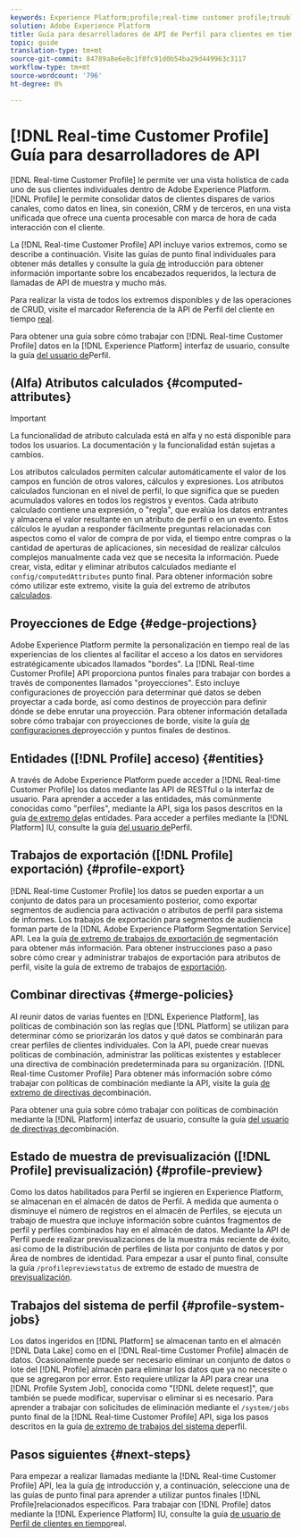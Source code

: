 ```yaml
---
keywords: Experience Platform;profile;real-time customer profile;troubleshooting;API
solution: Adobe Experience Platform
title: Guía para desarrolladores de API de Perfil para clientes en tiempo real
topic: guide
translation-type: tm+mt
source-git-commit: 84789a8e6e8c1f0fc91d0b54ba29d449963c3117
workflow-type: tm+mt
source-wordcount: '796'
ht-degree: 0%

---
```



# [!DNL Real-time Customer Profile] Guía para desarrolladores de API

[!DNL Real-time Customer Profile] le permite ver una vista holística de cada uno de sus clientes individuales dentro de Adobe Experience Platform. [!DNL Profile] le permite consolidar datos de clientes dispares de varios canales, como datos en línea, sin conexión, CRM y de terceros, en una vista unificada que ofrece una cuenta procesable con marca de hora de cada interacción con el cliente.

La [!DNL Real-time Customer Profile] API incluye varios extremos, como se describe a continuación. Visite las guías de punto final individuales para obtener más detalles y consulte la guía [de](getting-started.md) introducción para obtener información importante sobre los encabezados requeridos, la lectura de llamadas de API de muestra y mucho más.

Para realizar la vista de todos los extremos disponibles y de las operaciones de CRUD, visite el marcador Referencia de la API de Perfil del cliente en tiempo [real](https://www.adobe.io/apis/experienceplatform/home/api-reference.html#!acpdr/swagger-specs/real-time-customer-profile.yaml).

Para obtener una guía sobre cómo trabajar con [!DNL Real-time Customer Profile] datos en la [!DNL Experience Platform] interfaz de usuario, consulte la guía [del usuario de](../ui/user-guide.md)Perfil.

## (Alfa) Atributos calculados {#computed-attributes}

>[!IMPORTANT]
>
>La funcionalidad de atributo calculada está en alfa y no está disponible para todos los usuarios. La documentación y la funcionalidad están sujetas a cambios.

Los atributos calculados permiten calcular automáticamente el valor de los campos en función de otros valores, cálculos y expresiones. Los atributos calculados funcionan en el nivel de perfil, lo que significa que se pueden acumulados valores en todos los registros y eventos. Cada atributo calculado contiene una expresión, o &quot;regla&quot;, que evalúa los datos entrantes y almacena el valor resultante en un atributo de perfil o en un evento. Estos cálculos le ayudan a responder fácilmente preguntas relacionadas con aspectos como el valor de compra de por vida, el tiempo entre compras o la cantidad de aperturas de aplicaciones, sin necesidad de realizar cálculos complejos manualmente cada vez que se necesita la información. Puede crear, vista, editar y eliminar atributos calculados mediante el `config/computedAttributes` punto final. Para obtener información sobre cómo utilizar este extremo, visite la guía del extremo de atributos [calculados](computed-attributes.md).

## Proyecciones de Edge {#edge-projections}

Adobe Experience Platform permite la personalización en tiempo real de las experiencias de los clientes al facilitar el acceso a los datos en servidores estratégicamente ubicados llamados &quot;bordes&quot;. La [!DNL Real-time Customer Profile] API proporciona puntos finales para trabajar con bordes a través de componentes llamados &quot;proyecciones&quot;. Esto incluye configuraciones de proyección para determinar qué datos se deben proyectar a cada borde, así como destinos de proyección para definir dónde se debe enrutar una proyección. Para obtener información detallada sobre cómo trabajar con proyecciones de borde, visite la guía [de configuraciones de](edge-projections.md)proyección y puntos finales de destinos.

## Entidades ([!DNL Profile] acceso) {#entities}

A través de Adobe Experience Platform puede acceder a [!DNL Real-time Customer Profile] los datos mediante las API de RESTful o la interfaz de usuario. Para aprender a acceder a las entidades, más comúnmente conocidas como &quot;perfiles&quot;, mediante la API, siga los pasos descritos en la guía [de extremo de](entities.md)las entidades. Para acceder a perfiles mediante la [!DNL Platform] IU, consulte la guía [del usuario de](../ui/user-guide.md)Perfil.

## Trabajos de exportación ([!DNL Profile] exportación) {#profile-export}

[!DNL Real-time Customer Profile] los datos se pueden exportar a un conjunto de datos para un procesamiento posterior, como exportar segmentos de audiencia para activación o atributos de perfil para sistema de informes. Los trabajos de exportación para segmentos de audiencia forman parte de la [!DNL Adobe Experience Platform Segmentation Service] API. Lea la guía [de extremo de trabajos de exportación de](../../profile/api/export-jobs.md) segmentación para obtener más información. Para obtener instrucciones paso a paso sobre cómo crear y administrar trabajos de exportación para atributos de perfil, visite la guía de extremo de trabajos de [exportación](export-jobs.md).

## Combinar directivas {#merge-policies}

Al reunir datos de varias fuentes en [!DNL Experience Platform], las políticas de combinación son las reglas que [!DNL Platform] se utilizan para determinar cómo se priorizarán los datos y qué datos se combinarán para crear perfiles de clientes individuales. Con la API, puede crear nuevas políticas de combinación, administrar las políticas existentes y establecer una directiva de combinación predeterminada para su organización. [!DNL Real-time Customer Profile] Para obtener más información sobre cómo trabajar con políticas de combinación mediante la API, visite la guía [de extremo de directivas de](merge-policies.md)combinación.

Para obtener una guía sobre cómo trabajar con políticas de combinación mediante la [!DNL Platform] interfaz de usuario, consulte la guía [del usuario de directivas de](../ui/merge-policies.md)combinación.

## Estado de muestra de previsualización ([!DNL Profile] previsualización) {#profile-preview}

Como los datos habilitados para Perfil se ingieren en Experience Platform, se almacenan en el almacén de datos de Perfil. A medida que aumenta o disminuye el número de registros en el almacén de Perfiles, se ejecuta un trabajo de muestra que incluye información sobre cuántos fragmentos de perfil y perfiles combinados hay en el almacén de datos. Mediante la API de Perfil puede realizar previsualizaciones de la muestra más reciente de éxito, así como de la distribución de perfiles de lista por conjunto de datos y por Área de nombres de identidad. Para empezar a usar el punto final, consulte la guía `/profilepreviewstatus` de extremo de estado de muestra de [previsualización](preview-sample-status.md).

## Trabajos del sistema de perfil {#profile-system-jobs}

Los datos ingeridos en [!DNL Platform] se almacenan tanto en el almacén [!DNL Data Lake] como en el [!DNL Real-time Customer Profile] almacén de datos. Ocasionalmente puede ser necesario eliminar un conjunto de datos o lote del [!DNL Profile] almacén para eliminar los datos que ya no necesite o que se agregaron por error. Esto requiere utilizar la API para crear una [!DNL Profile System Job], conocida como &quot;[!DNL delete request]&quot;, que también se puede modificar, supervisar o eliminar si es necesario. Para aprender a trabajar con solicitudes de eliminación mediante el `/system/jobs` punto final de la [!DNL Real-time Customer Profile] API, siga los pasos descritos en la guía [de extremo de trabajos del sistema de](profile-system-jobs.md)perfil.

## Pasos siguientes {#next-steps}

Para empezar a realizar llamadas mediante la [!DNL Real-time Customer Profile] API, lea la guía [de](getting-started.md) introducción y, a continuación, seleccione una de las guías de punto final para aprender a utilizar puntos finales [!DNL Profile]relacionados específicos. Para trabajar con [!DNL Profile] datos mediante la [!DNL Experience Platform] IU, consulte la guía [de usuario de Perfil de clientes en tiempo](../ui/user-guide.md)real.